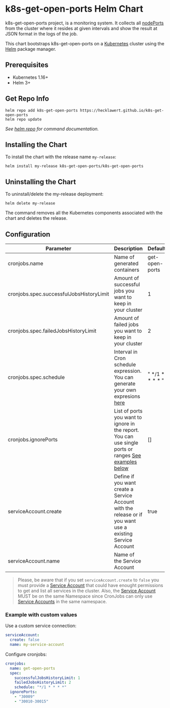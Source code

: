 # k8s-get-open-ports Helm Chart

k8s-get-open-ports project, is a monitoring system. It collects all [nodePorts](https://kubernetes.io/docs/concepts/services-networking/service/#type-nodeport) from the cluster where it resides at given intervals and show the result at JSON format in the logs of the job.

This chart bootstraps k8s-get-open-ports on a [Kubernetes](http://kubernetes.io) cluster using the [Helm](https://helm.sh) package manager.

## Prerequisites

- Kubernetes 1.16+
- Helm 3+

## Get Repo Info

```console
helm repo add k8s-get-open-ports https://hecklawert.github.io/k8s-get-open-ports
helm repo update
```

_See [helm repo](https://helm.sh/docs/helm/helm_repo/) for command documentation._

## Installing the Chart

To install the chart with the release name `my-release`:

```console
helm install my-release k8s-get-open-ports/k8s-get-open-ports
```

## Uninstalling the Chart

To uninstall/delete the my-release deployment:

```console
helm delete my-release
```

The command removes all the Kubernetes components associated with the chart and deletes the release.

## Configuration

| Parameter                                | Description                                                                                                | Default         |
|------------------------------------------|------------------------------------------------------------------------------------------------------------|-----------------|
| cronjobs.name                            | Name of generated containers                                                                               | get-open-ports  |
| cronjobs.spec.successfulJobsHistoryLimit | Amount of successful jobs you want to keep in your cluster                                                 | 1               |
| cronjobs.spec.failedJobsHistoryLimit     | Amount of failed jobs you want to keep in your cluster                                                     | 2               |
| cronjobs.spec.schedule                   | Interval in Cron schedule expression. You can generate your own expresions [here](https://crontab.guru/)   | " */1 * * * * " |
| cronjobs.ignorePorts                     | List of ports you want to ignore in the report. You can use single ports or ranges [See examples below](https://github.com/hecklawert/k8s-get-open-ports/blob/main/k8s-get-open-ports/README.md#example-with-custom-values)      | []              |
| serviceAccount.create                    | Define if you want create a Service Account with the release or if you want use a existing Service Account | true            |
| serviceAccount.name                      | Name of the Service Account                                                                                |                 |

> Please, be aware that if you set `serviceAccount.create` to `false` you must provide a [Service Account](https://kubernetes.io/docs/reference/access-authn-authz/service-accounts-admin/) that could have enought permissions to get and list all services in the cluster. Also, the [Service Account](https://kubernetes.io/docs/reference/access-authn-authz/service-accounts-admin/) MUST be on the same Namespace since CronJobs can only use [Service Accounts](https://kubernetes.io/docs/reference/access-authn-authz/service-accounts-admin/) in the same namespace.

### Example with custom values

Use a custom service connection:
```yaml
serviceAccount: 
  create: false
  name: my-service-account
```

Configure cronjobs:
```yaml
cronjobs:
  name: get-open-ports
  spec:
    successfulJobsHistoryLimit: 1
    failedJobsHistoryLimit: 2
    schedule: "*/1 * * * *"
  ignorePorts:
    - "30009"
    - "30010-30015"
```
